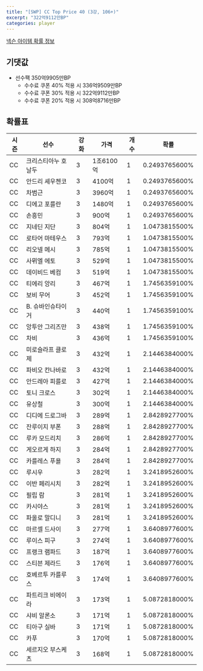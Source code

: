 ```yaml
---
title: "[SWP] CC Top Price 40 (3강, 106+)"
excerpt: "322억9112만BP"
categories: player
---
```

[넥슨 아이템 확률 정보](http://iteminfo.nexon.com/probability/fco?sn=7436)

## 기댓값
- 선수팩 350억9905만BP
  - 수수료 쿠폰 40% 적용 시 336억9509만BP
  - 수수료 쿠폰 30% 적용 시 322억9112만BP
  - 수수료 쿠폰 20% 적용 시 308억8716만BP


## 확률표

|시즌|선수|강화|가격|개수|확률|
|---|---|---|---|---|---|
|CC|크리스티아누 호날두|3|1조6100억|1|0.2493765600%|
|CC|안드리 셰우첸코|3|4100억|1|0.2493765600%|
|CC|차범근|3|3960억|1|0.2493765600%|
|CC|디에고 포를란|3|1480억|1|0.2493765600%|
|CC|손흥민|3|900억|1|0.2493765600%|
|CC|지네딘 지단|3|804억|1|1.0473815500%|
|CC|로타어 마테우스|3|793억|1|1.0473815500%|
|CC|리오넬 메시|3|785억|1|1.0473815500%|
|CC|사뮈엘 에토|3|529억|1|1.0473815500%|
|CC|데이비드 베컴|3|519억|1|1.0473815500%|
|CC|티에리 앙리|3|467억|1|1.7456359100%|
|CC|보비 무어|3|452억|1|1.7456359100%|
|CC|B. 슈바인슈타이거|3|440억|1|1.7456359100%|
|CC|앙투안 그리즈만|3|438억|1|1.7456359100%|
|CC|차비|3|436억|1|1.7456359100%|
|CC|미로슬라프 클로제|3|432억|1|2.1446384000%|
|CC|파비오 칸나바로|3|432억|1|2.1446384000%|
|CC|안드레아 피를로|3|427억|1|2.1446384000%|
|CC|토니 크로스|3|302억|1|2.1446384000%|
|CC|유상철|3|300억|1|2.1446384000%|
|CC|디디에 드로그바|3|289억|1|2.8428927700%|
|CC|잔루이지 부폰|3|288억|1|2.8428927700%|
|CC|루카 모드리치|3|286억|1|2.8428927700%|
|CC|게오르게 하지|3|284억|1|2.8428927700%|
|CC|카를레스 푸욜|3|284억|1|2.8428927700%|
|CC|루시우|3|282억|1|3.2418952600%|
|CC|이반 페리시치|3|282억|1|3.2418952600%|
|CC|필립 람|3|281억|1|3.2418952600%|
|CC|카시야스|3|281억|1|3.2418952600%|
|CC|파올로 말디니|3|281억|1|3.2418952600%|
|CC|마르셀 드사이|3|277억|1|3.6408977600%|
|CC|루이스 피구|3|274억|1|3.6408977600%|
|CC|프랭크 램파드|3|187억|1|3.6408977600%|
|CC|스티븐 제라드|3|176억|1|3.6408977600%|
|CC|호베르투 카를루스|3|174억|1|3.6408977600%|
|CC|파트리크 비에이라|3|173억|1|5.0872818000%|
|CC|샤비 알론소|3|171억|1|5.0872818000%|
|CC|티아구 실바|3|171억|1|5.0872818000%|
|CC|카푸|3|170억|1|5.0872818000%|
|CC|세르지오 부스케츠|3|168억|1|5.0872818000%|
